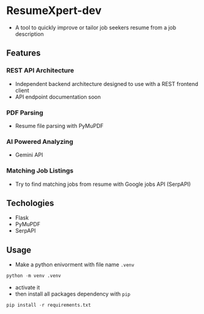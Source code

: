  # ResumeXpert-dev
 
 - A tool to quickly improve or tailor job seekers resume from a job description

## Features

### REST API Architecture
- Independent backend architecture designed to use with a REST frontend client
- API endpoint documentation soon

### PDF Parsing
- Resume file parsing with PyMuPDF

### AI Powered Analyzing
- Gemini API

### Matching Job Listings
- Try to find matching jobs from resume with Google jobs API (SerpAPI)



## Techologies
- Flask
- PyMuPDF
- SerpAPI

## Usage
- Make a python enivorment with file name `.venv`
```python
python -m venv .venv
```
- activate it
- then install all packages dependency with `pip`
```python
pip install -r requirements.txt
```
